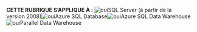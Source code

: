 <Token>**CETTE RUBRIQUE S’APPLIQUE À :** ![oui](media/yes.png)SQL Server (à partir de la version 2008)![oui](media/yes.png)Azure SQL Database![oui](media/yes.png)Azure SQL Data Warehouse![oui](media/yes.png)Parallel Data Warehouse </Token> 
